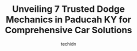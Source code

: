 ---
layout: ampstory
image: https://images.unsplash.com/photo-1523676060187-f55189a71f5e?ixlib=rb-4.0.3&ixid=MnwxMjA3fDB8MHxwaG90by1wYWdlfHx8fGVufDB8fHx8&auto=format&fit=crop&w=640&h=853&q=80
author: techidn
featured: false
description: Trust your vehicles maintenance and repairs to the 7 best Dodge Mechanic in Paducah KY, USA. With their extensive experience, cutting-edge technology, and commitment to customer satisfactio
title: Unveiling 7 Trusted Dodge Mechanics in Paducah KY for Comprehensive Car Solutions
cover:
   title: Unveiling 7 Trusted Dodge Mechanics in Paducah KY for Comprehensive Car Solutions
   subtitle: Rickpate
   background: https://images.unsplash.com/photo-1523676060187-f55189a71f5e?ixlib=rb-4.0.3&ixid=MnwxMjA3fDB8MHxwaG90by1wYWdlfHx8fGVufDB8fHx8&auto=format&fit=crop&w=640&h=853&q=80

pages: 
 - layout: thirds
   top: <h1>#1 Luckys Auto Service</h1>
   bottom: "<p>I ran over a long nail and punctured front tire. I decided to just get it patched but was informed that the nail was in an area that make it difficult to actually seal.  </p>"
   background: https://www.knot35.com/toplist/wp-content/uploads/2023/06/best-dodge-mechanic-1-in-paducah-ky-1685835880.jpeg
   backgroundblur: true
 - layout: thirds
   top: <h1>#2 Randy Corams Automotive Services</h1>
   bottom: "<p>2050 Lone Oak Rd, Paducah, KY 42003, United States</p>"
   background: https://www.knot35.com/toplist/wp-content/uploads/2023/06/best-dodge-mechanic-2-in-paducah-ky-1685835881.png
   cta:
      link: https://www.knot35.com/toplist/unveiling-7-trusted-dodge-mechanics-in-paducah-ky-for-comprehensive-car-solutions/
      text: Unveiling 7 Trusted Dodge Mechanics in Paducah KY for Comprehensive Car Solutions
 - layout: thirds
   top: <h1>#3 Supreme Automotive Mechanics & Mufflers</h1>
   bottom: "<p>2334 S Beltline Hwy, Paducah, KY 42003, United States</p>"
   background: https://www.knot35.com/toplist/wp-content/uploads/2023/06/best-dodge-mechanic-3-in-paducah-ky-1685835882.jpeg
   cta:
      link: https://www.knot35.com/toplist/unveiling-7-trusted-dodge-mechanics-in-paducah-ky-for-comprehensive-car-solutions/
      text: Unveiling 7 Trusted Dodge Mechanics in Paducah KY for Comprehensive Car Solutions
 - layout: thirds
   top: <h1>#4 Mikes Automotive Repair</h1>
   bottom: "<p>703 S 3rd St, Paducah, KY 42003, United States</p>"
   background: https://images.unsplash.com/photo-1608411404720-c8f0417bcdba?ixlib=rb-4.0.3&ixid=MnwxMjA3fDB8MHxwaG90by1wYWdlfHx8fGVufDB8fHx8&auto=format&fit=crop&w=640&h=853&q=80
   cta:
      link: https://www.knot35.com/toplist/unveiling-7-trusted-dodge-mechanics-in-paducah-ky-for-comprehensive-car-solutions/
      text: Unveiling 7 Trusted Dodge Mechanics in Paducah KY for Comprehensive Car Solutions
 - layout: thirds
   top: <h1>#5 Troys Auto Service</h1>
   bottom: "<p>331 Jefferson St, Paducah, KY 42001, United States</p>"
   background: https://images.unsplash.com/photo-1604871000636-074fa5117945?ixlib=rb-4.0.3&ixid=MnwxMjA3fDB8MHxwaG90by1wYWdlfHx8fGVufDB8fHx8&auto=format&fit=crop&w=640&h=853&q=80
   cta:
      link: https://www.knot35.com/toplist/unveiling-7-trusted-dodge-mechanics-in-paducah-ky-for-comprehensive-car-solutions/
      text: Unveiling 7 Trusted Dodge Mechanics in Paducah KY for Comprehensive Car Solutions
 - layout: thirds
   top: <h1>#6 Harpers Truck And Auto</h1>
   bottom: "<p>1440 Old Mayfield Rd, Paducah, KY 42003, United States</p>"
   background: https://images.unsplash.com/photo-1591393223703-56fe1347ac62?ixlib=rb-4.0.3&ixid=MnwxMjA3fDB8MHxwaG90by1wYWdlfHx8fGVufDB8fHx8&auto=format&fit=crop&w=640&h=853&q=80
   cta:
      link: https://www.knot35.com/toplist/unveiling-7-trusted-dodge-mechanics-in-paducah-ky-for-comprehensive-car-solutions/
      text: Unveiling 7 Trusted Dodge Mechanics in Paducah KY for Comprehensive Car Solutions
 - layout: thirds
   top: <h1>#7 B As Automotive Services Inc</h1>
   bottom: "<p>818 S 3rd St, Paducah, KY 42003, United States</p>"
   background: https://images.unsplash.com/photo-1509114397022-ed747cca3f65?ixlib=rb-4.0.3&ixid=MnwxMjA3fDB8MHxwaG90by1wYWdlfHx8fGVufDB8fHx8&auto=format&fit=crop&w=640&h=853&q=80
   cta:
      link: https://www.knot35.com/toplist/unveiling-7-trusted-dodge-mechanics-in-paducah-ky-for-comprehensive-car-solutions/
      text: Unveiling 7 Trusted Dodge Mechanics in Paducah KY for Comprehensive Car Solutions
 - layout: thirds
   middle: Continue reading...
   background: https://images.unsplash.com/photo-1518640467707-6811f4a6ab73?ixlib=rb-4.0.3&ixid=MnwxMjA3fDB8MHxwaG90by1wYWdlfHx8fGVufDB8fHx8&auto=format&fit=crop&w=640&h=853&q=80
   cta:
      link: https://www.knot35.com/toplist/unveiling-7-trusted-dodge-mechanics-in-paducah-ky-for-comprehensive-car-solutions/
      text: Unveiling 7 Trusted Dodge Mechanics in Paducah KY for Comprehensive Car Solutions
      
---